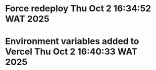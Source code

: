 
# Force redeploy Thu Oct  2 16:34:52 WAT 2025
# Environment variables added to Vercel Thu Oct  2 16:40:33 WAT 2025
